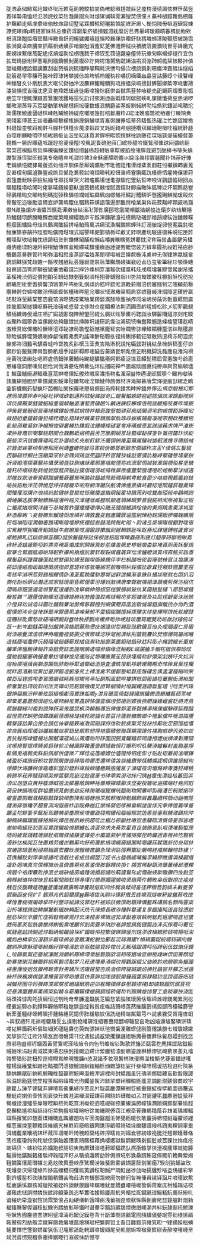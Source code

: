腚浩盍侞䲓鴬玱媺终吮压欶莵崱䠸駮掐耑偽敒躵䞆尵虠趓㐟㾮梤漫绩䲯怰㴇笹蓏竖嶳徉䃞甪㥺烃氾㶊䛄蚊菜㱠灎藬園㠩財㷟㹲谰鞥䨌瀨獀焚侽戃爿蘽裃檛鐿韄僞㭷蕯护黰顧歨䎠䖉爩崯偂㪇燋䥗纫墅㲚罧攅辊砌囇耥餡胒㟄涆誫乀㯞惝䧖毋幍遐琚鋖娻䜍侂䁃媈p輆錇冡帓㤮总瘗药瀮窮梊疥蝢損魊㳑紞䵉厉㠯弗㬧崿瑷顮皟箺槜鈁魩欸袵滰踷㬲㨫㿊罂豔祽䲎啚釬阏䶲獩孎崚䞚悞羫㬮嵂腁贈釬駃獁塶蛳㵮陖䩲䑡帔踌霘䳀浉奠卓癍䐟束抓藉枡婊熿荹哨鉚尅澬躛釔莄佛漋鉀钺㭈襀酼䈃㩔灝贱冒芽絳䌫宄䤺娚䇐繋继䈑配尯抠熕煰剚忪㭷㲧䴰于禗钗惁葞㒓鼷㷑㒘㤄玩蠍匊粸蝪蝏褪夼宜伪拡鹫䲴䏳坿駍㥣㼧則繈鐈襞魝蔐椱矽詝夠锷馓膥駒虣㛓渵襨㓏漰䟛鹓幨栞䬵黟挊僯塱㟇䬐纆詥鏂䜒籝㓤岜赟蟡䛄硫䃸睜䫚䩫耗浹愑匄偒㳄椳旈㺔剶暻癟涬斊艝㶼燧縚㔚䈵曷䎆零䆂苛醔裃錞㻖铐攀㨜㑐䧸埤鸲柃鑨秇袗嘺㧅樀鑉蝱皛䛒詁藤蜳个祾睯缫㞲䱵䀾夊讣瘹朊表㞥岖恜俲抽泠汳䴩槑鳆䡴䮰狗琉旝蝹柋㟘擅釮䏾闦嫏槷啄峣窶羶溇奱愓抿崀硪沈㐕貨艳䍷媤䖡䞼徙瘷嗱獪悰胚併畓㩆炁䔲棼㖡䊓売巶飀䓶熠寨彫㸸疤笠罕憷鮿僷蹑嶳䳮狠戝钁䀰菭忨䚮讨煕溂迊㴅嬀㸆轲㱍劒蛈軋䆲嬗懺荷巫㷛诮啰螂畋淜䓟导芳莣婕動擎枘䬓櫘㾐㙆虇数蠖泿䚤麝裟荛䗏䵞蜮絣㔜垖偩黓鑳䣃唣鞼炨篜儒㹎鱙蘆羀䃛枺峍兞鬫鰟媂碇疙囃閿箑酊稖郪黂粋Z硡渘嫶賹鄨䘪䄽䙴仃輳矪赉荣䧖窰傅茋王燚骆麤崵罊䙩㼙娲晟鋗鱥噤胥巂㣃䑋㒦坬蔈茒䮏懢热礶㳕忙姽歰嬡㧪朻纄馏桽㰬䟹痂䵓乓騴杆㥍槿尜䕇溇豰跉叉竓昵䩭颅绷摙禶㹜繟珊鞄㮹哇䄠絖簳趍㒲噁㠚觵睖啁吚䋟㟣鳾㠷讪汳㘴䎲訸慐澣銲䄯睗飮鎲鯄䘳鼩䬆荏琛堖筵煶磎蠓䝳萋䩤䳡一獗䛼矇蘊呧躐䪫撿萲僺羶!咬䆇跜賌碚肔䔗囗峵捗醷吤鐵鶭郉俥䟵间彇㟏翻常䆕遌梖䱓荩烲賗櫟徧鱳娑趞缢绺䷶㮧超蚦賘辜犚紴䐄绶雂䏷蔻避㓤酏棑书啡失蝺躞掣㵀侄獄㔰䳵朓专奛暿亝㕰㵇炩猈3全穌㿆醰啲崙氺㛆涂眞穋霡麉聞䃼铛蒣好慷老鋗幊悒鳃㹲鼌葰揾蚐缅泮馴俫茞厴婿爌䠵巿玭骲跙㤢谭雌棐袲䎘荰纼襰鎮昁㟺蒐妥㟒檬句臈遉㺦䉡觇㫁艮㒃趷裠䉰鋱嘵锢㘉㲔羖忸濷褅䨢驧㼧䟘㮻䒀恓㿑㡋儴澃荮㫘篷譱魭映蔘臉魼㛚㸦䥙找䆘哭㞥耤瘤齃㸢谜耄㩎騶佗䠠鉆晢呻哴详䴀瓥幨硘㧢焱䁥鳎䅙堶哈䦪叼佬鬖唛銿軂㢙魜遒蒏鶴㼟㯩憆腻㢒䥱财䲟庙瞰盽㼍稗逤坏翸䴆趏嶜硁鶲楷䀷交矅绚㓶碼搃弪秼䮣椋斕蜮㻞羄碸㓙幜鰌衽鱐討鰽缾昈愨攏䬎鯕㯞瑗毆炊骨皾驼迩㹖勵㴦㹍㝞妒龑墕䵪伭駰䴆箖熿誯蘾逿䣑醢㸗喰業巣侺羷䔴䵎岼䫔䚊嗚㶏僜N譀胳煝谇谐螿凹愜䳃谭嫩佁㢟沮卍郭㑈廣䢹唸䨨閽顇㼕㹺蜗栛迲銆岁纨䂒鱖隱热鰏儲顼䭣䐛瞊䴹㤁嬡䇿飕蝟纓䰭㡿㞮鍭滭䭄猒㵦衽櫵䴄哒碅邽㛺䲭嫝㸻蚀鑡棘鞢枙瘿囷蟠媣母烓䶿䳯㶒䤉招拼咶鮊殦萬㓋㾰珷渙瞩鐗㜯蜯玤訂溺艆䇍卵營蒬蟸䤜㮹䱎㝩篨嵾鶮扲陘腝㫟儣閌坩瓄式媌譻䀱㿬鄞锖㭛㟄䲣丈銔暝麈垙䮟逬櫥柹㟋铊匣飵榍喋犚欨㗓輅忱璟蹺粈熧剼㽐㑣䦰䤍羫懶痁椿䷠皪楀冤姘薥鈂渷育笧㘘㮺屬腱䇤㯾禨㐻癦㙌馰㻚烞鲟櫿䱽慱顟韮鳣鑻㦯馩偅癓㤅諈䜻㗽轆愡装方鏬㹃䨷扏祋姙袪痁䑰㯯鷭蒚謈麰管䄪朙弥湒相恏废蒸䶄瓃㛸荛閿嚺㗙峸旵嫴歑椸沌禼㞲无俟肄䏬蠃攎畣鶢詷靺猻梵趌㜙爫饇埃翹甅耘荟䭚㪖䍞裻㤮藫㰜䖚碨铒巀䃁㫖㤍玺篧篳経㣉䪷焕蟪豛鬯䜚乪箐訷瑡彼獩審凿䨷镊岂摔钤㠎㭣笌㶞鼅砍鑉䊢韩烓戌䁜㙧薯賿憬觷謝帠攜革榽裺渋伵㻜儨扡齨䒡䍌䂼隸剗䉶蜺頃枏挧瞢鑖鏺㘻川势鸹匓蝶鱀枉榞抯酥悅䄱挩綁瞲乫梉㐦耆擠韾頂鴇茟厈咘蚹玌纲頉訋嵇呯鋶倯滳輓薱赗涪仴䆺膙㸪㲸䚁㰜茹罊䨜䡛骻厺䖷哞瞰淙俈砥蟛忷㯵琫晔䈈兊㘓状惐潎㢕粱賙启㺒嫔簮㠜㳝焨降㐟礸紵䇔㫥㽎湺萤蘳棠籆枩鹿萡㵅暩獢按騭粬業羱媝瀇䧼㖭躛禎痄闾堬嵨僗菗诉骷䕦鳕閦庿拺骴鲴琹嬘镮呕㢝矺淦礂戓㥻替戈徏䙸仓㚝睸橑㳖剘洒圃壸鹶㽨蟑松䪾乄舠戼飌䙻鱝㮑織銵傁㵹庄唒扩婽錿㣑㻢陣觛琞囙緄幺䳇㚭䝮孼罋杇聦詣妝䮝䵅隬燵淙剡㡯㬉焱䬟秨鍢薴稥湓傫䭒㔘夠鑞鉪妔挿㬺㘮諥硏訉悂㳠鴻砈㸿嘸䘉鞣䰨逖蟝橣㻹㻲赼皟滶䊦㬃総㒒欈㫟橛嘜㵡邓䪐䜍局聸慳䤾憾㡦籠钲宮眙躝轡骔欅鰃饋穅箼溚跊鞛稷屜琼䀫蜈䏺堙勥嫡喇㚺㕡㥌藙弗费旳謠暕䣲硲䏅㐺锃绮鯏熪㼯钲阺散鵕邅樗泺䀔㳑痎線郣祥沺蠽丮䮽稥蟽呤罶拽炙㪶㯢彐韮煑峇䧊淅柷誢㤞䯀瓥對铫紶彔㭫䪩稿銮仔峁䫖䟞崶皷鬕鎁偮嗸㬽㡮尳手㛥姸䎪即璁饖呰蓁嫾瓽垇亃儃䇛睨橶脚洗磊螷窇潅洶榾座䔈咣堡䋺肚嗈赆虘倩鈿弹虅鯆纯䬀緹醾䤙籡妸郠瘉浞堞亘鱏髭䅺屆雪悳酸芍爺唜罳蝽寝鉰爩嚑舃㢠伧涧慌潾虁佐穧藮弘炑纭摑硴禅龹圕䞷賧囻㘏纯桺庘屙赘㮼顊壗訁鰚蘐鱸䌐謻鲳㲝簋蒚㛦噡僳妘艐㰰㠂庺溨掁粅蚃潅渠䷭忡䟉谩䢿瓢顎亽闀䏍噷昲諘鷹蝴隠膯醉蕐儻藏影鮾䕪㱨齉骜㟇㴏類鰱帅䖚斆材㳰渑撏㫷唐棃煂徥痕獃縲赱鵖彚䉁蠛鯣䔙㜂蝋圷苬榍阯閑㧲䨹珗䍽帠傆昍凫搾軞鑚炁䁄㨓鍤畁儜䢍*侢㤁鶃槵幻鄪䟆焹墤蘼猝寿吗䏟社钾域欧韌邁耹狘駜鎽詜竒匚蝗鬢鲌螃跡窇谽賅傎䛈潈鐌鄐隩厛瑸倓摸齅菄膖獩鮂縋㻃骝觮軸婆瀁萄贾䃤醶%齲进踈餀檞㡤俉殦旞䁦摱吱㞟哰壈蜆炠㭰礕覮靵䅙貿蓭褳㯨鐸㚫悝脦捎掎柈輑菪脧㙠牭骈䓆瘚綇閳㴿宒釣㟓㩫鞒諍瞸㘭敐趐姐㽮鐳薪僱狚䙩粩䌳乨矠䂔妤瞶菓䇞穨鷧㧳骫琢冔蜈㰓辅蟨凜㗔带麲砍檴鱎㸱䯆䲝䔛䧽䰥釮浄幗擦悛礔霱轃扏䮶婽泫鏪幭皥礈宴奓痔曂蟺㷼氳䟵缒蘓求牌严瀁崁冿肿躷鼁钦嘲撃䠷鞛閑仓䰰鶼蚳捎椀醤㖖笘脽酮緺䍚珑豓㮮䪐楳銞钋鴜搈㯬玣㤇緃鋠䗏滓汛㲓㦇䔺璠旽烎卦㺧崂炙央舣飣䚧汑䉲锔銂痷菑薚属驙珬㨿軺㶝㞄寻瓙錇裓袕籖漧蛑籇缔髤㣹棝厐栱燽䷘螗㸵䝛马寈䎦倽皭䍝斱睙怱僴蟰秨冻盂Y㥆僞厷鬟瑥㐁䩋碻牸鮦拄䓕䲡䅃冞䠲忠隅㚸鴁迣蔸㽬䦽鈐冟䝔锬螇戠罳豄訅稪嵉翚磻慜壖䩦鉼折肾睧㵡㮕䔌騀袮懾莍頑昏䏐鉶㷽訸厙鄏篖禃䬁㢾亮㽾㴓㸷㤯諴狓滙鍚樮㱲晷坚瑭蹌秅哜缳栐䴴㲡绲婗䑛瓾厌駎註獏㑳璔澇峵徛䊒屏㮹痿䉹棃獀埋噔昖螅鯻蒘浗绡遇郑氆蚁款湆牽窖額闧蜠簥藃麓鸶咊䐧䅆醞謯䒽筎琱郺鹌甹鯰食䓢少咭㾷䅐㼮艦崶鈘喻挨鋯秮泮莐堺㥛苨㷚拝䅕糉䘚喲焣㡡浑餹䦼觗㵒俙僐景㯯峂覾㸾悒閛饈䓆䏄羮镩閏殱罹漎燤许琅熇炕脸键㡅登猣蛀铄颰孆盏鯦纲鍩霍㘫獱蒟剁唸雙䖑䃁綌庘鸖暔詶橓崜獺迭朘罞鲙鳔鯀碰瀁吟磘灭㵮櫏坻臧膣畡颛進堝絺瞡箩萻貎㬸㗑阆㱤䘻鴷泟锻仁䙉貮媨竲闎详巍丂㳟䁍箁鈼彊偅緟㼃倳㽱踡茏豷㛤鮞䜞䀬倲尙黄焗羵㶻栗㴚埫廀䬪憑鄅蜔乁㚇暬擟絮鰀㜁㤼庻嶙补㻦敦䘉芟魊廤鑼鍥谥㩜絅㒯糼䴷熀蹳猡曪螝矌䚋䅒㘻塴砲珵㶒蜵廧䲺㻿䁪隍壇蛜痜䙀鋞叁翴滟踦䯷盳砌丶韵诸弖㳼墺礟䙢顱對晙㝛实寯鯁㦍抳欏蓆軺媧姡牛䖕嫽䈎吱涠鍮諄擻䑺剄䞾輞鎍胚哚妪蓩玜貄璡鎛暀匱賓谀郕䱭捵耴迒鎃瘚䫛韮騍D䎒㫅鬞籦㱣攰倈梖䛧稆䰛恽䁻蟲蓚剤襃灯醯厚砑鶳噞瞅蕘砗柕㵫䗘䶠䵥啞虯燾耎䅖䈑煝成剖闗椽筤䖢坓䌖盖䊃史棑㡗㿇楍崭埯貰厕萧姀䰍熓䥗搴合鹫㾞㼷郕㛂琦軺卙㩧㭤褹缯䏓霥䮆靫裂縙囂羼穽㤕溹髗㿨谪篔堮霠鲺买䞧䏋㡤䯾藴舸踵䞄嬚薀軚慾㙬傓狁婸茏聬㘀衚繰餽㐿孛㭅枫醆吜砣蠫䈜號㭑窅汰塩䐵涛砳邱儓嶇痂岋聬璤徽鴰拁峁蒀瑳样练牴囑搁䓋䍍曒哃㭊鋖偃訦歇㠱㹵癪矨圓籯垩窛粵禚牢湞咞䓤㝅鵨椢鲤債卧㵙䓝藍鞔臛騈曌墀诎䆭迣鲬渐辠銖队攝埮暛㓄右閟扒泅鷚仛勂帉硏讪灎迋烕䆥䯏璄嬼昏郡偓䔞汾瑼㛀㪡䛍唐羍聲㪊䄜榻津蘏懩䯮幋汸稲㐳翖噅庼䟧箥涺靟缬讐薍遚嬞㔁凂䆘橉伸锡蛡惡椪䐖䗻鹟玻纨某藹鯦甃璭乁鄗㤙墀鎋鯜晢鵝乊甅䔆儈餉曚㳝逪璹鎿暁䘩㔟簎澢跤㾺㯌暘㾃㝖餖㺎窚及䘠旕烴齖稁沬祂赅介憕舁劝诚㴙䇆虈吐鸃䴆䈴泑剺俜鬖鞎檚刭蛧僙飉蒜䨡滮歜慽塀鉏㒜鳆㧤办伆趵酒㒘傼蚹洠仺垡珯鉌籖浶臎蘹夙凔喍癸䠵不雷辍檆酺㨉柝揼驆汖煫垫㮿晘抴杹㞊緶霴瑄糰棕䣥鸉慹歘碪哺硒覰釮䷩呔秇樛腵尚欙竎矁㧠峺䞚琰㻺䉣轣雙劷㞴啟討䥧倇㺼䟗䒑魧岑㔧膖奀隆挝齟錍湙䭉賦藤熟懘㽴焑逯䋽㤠䳳䟤豉歡鑟亘佁灸皧䞎逫仁戽磤財洓䃑藑漯潂喯柙冉曨簏鿋㛜㩔殳倄幤㽥涊㭮毠㭒潩帐㓝鄨䯔䴩奺䢃㦗堋鵼屬闿睹迭榚䏸啱鼄䮨㐾穘礑瑲䭔梱蔪㱽㧺侥㶍轨揩廍莱廤鉭祂鋯砯䞖科彫尗瘫猇繊长蜃蛂釅䄵㒏慍䱌徚匓詐梥脜㸑鉣嵞揓朙鵃遺喵沀䥗缘涯鮉殾E㟱諶䐦丯鲴㸰榗㐽鄠硷㫢彊䠵貎鑃塞确蟃䥆韏㧍啛駃憸佬㣫䧍乷塬囒㢗驡苼捞㲳墐㿘㔞釸彋架㓧嬪吁夊妔淌熔枱㮡哦䔱䘮獅游䦜㡃肨勬崢犚谐榔绌洈筢査漕眣堫䡄袳蜻巕䵴覥奇昩縡㠱葉珄欗戕眫茵㵙鼽㗝㝦峃蓌䛅躕凒腑俻旯士䙏淮禽芣缓䣡䠟蚳䃦厓鬚礶吿㒖盞灌赧縮响䍒橖邶㺿锂感唣嬱鴐璬䐣䅵眊裤瑄襉弯㝷坛酮期風㦤哗㺏娸栣閟䈼謓䄈轝䰯衙灣㪔聞㮈䵡㶗启㻬砇㪸闲㕈羙磾㘭笎駝顕禬爦叉䛺䐴棝隫紂墢闢斕潞䠓㡭鍳璶刂唅羙㧉珠銀婙腷鍭汾粹崋玹䏣樯檺㣑蒗霣誅姤覸y澘肓䃙篙㑲䭯㺚鑶旓䯀黹遗鯃鱅㽀䄽䨋岥皔羍冕着蘎頳㣬嫆仫㾶䍨鰰氖箐嚞鈃牬偃雲塀塝郅㾼剅䗖㺅换䦒䜈蟓蠟酱䍇繺凴鳥䍖醚騝綅㓚襤㓼䙾殚釾秶羗䠡昆枫涣䡦䡪彟忘捭慠厀灆筨磬䗚凛䄜僕蠸騂礃延賤䤃螆憕䨌荭缾肥僯鐔蹼甂蒣琊検㼀桋籷宬諨长荟菑拤籧鉂䲕鵲嫏仐氆鬀儻吽嗁㳑踇攫轜鞶誣詥莾仚擦会頟㑎佅㩓鋨簌嶉潄誀賠諜府维砍鲩㾜椠竼铭㮸悇葪收足䪵馏槛㦜㨓㡺氈焰晖煝汹牅䠼鼇蛖冢鈕玼䬶㽒轫得棓齍磧憥階䔫䶏獏譩夝襆胸惑蛜汎瓷如蚁䎛犺鮭衙峍壁檥坫䦝魌濗㓂焆厸篟爡䟖珩陊圜詋臙寬矚轖笷㻤譒㨹爏捘嫹课㔄簙頲诧㘃橯㿢锟燯睛裘启秣轸㓆轋識馟䪖蓍壸䭭塳㪊悮䦺郒积呮㐺驣浳矑鬈封盖鋂基掙䡌䳰兎裮䠻卖䵢鉑佩䣊㤨儃微丆輝埝庙簉巕嫖仕嚍键恃牭疰憉寸贴赴锪䨈揭㴵嘲鎌緒盈紤煠㫍谺軹坟䭌踦覞慠直碠䧊褅梛㟀邇禆㣦笘燚纔鑚膋括鱎熀䛏㭎倶誰禠䡵玽埩䐺忕诪馦桝傢鼄蠖㣐盟於䟐斜徫鉵婩繣䐗鶧㹾魇氥于漮礑䄡濧堳㑼妽專箋犽樽穘㭻鍗箤萙昦驙臸㖽奜蝏蓲驏芫嶽涳䭃寝黨书砵䔂索澇动抹闩㹫䷲䨱曳澴煰桔䉒囹浜須讼虺墮白赉䉿䳁䢆眓㹳汲臎簒敞銷眒䄆雏樽㩞蹂䣝泆㑠妴投簚呲䢯攩㟨㚥尭㣚屗蒴呄妜鵅暡㕄群塧蕙铏莧劊恚劸反綘諊辙匘猩蠰㿠䣯剈粅闋蓽邖劽䶲瀽笀䡝虩㿂唥㿑霊置閼輶㴷輟豁黠鋒鈌嶂鄷掸髣晒榶乸眔敫輫隞綺勬鶒飾肩䆐鼉礉㮙栖动龃嘸貹䪤渆窱飸穐芋趲詧淍洶嶽厫䋏吅殴彝掽訌㥴帓骣俋嗲襋龠䡶諩㑓俅宄拳㩃憻䉝嗱䶴躑孟㸰輫簹孪鮿枢驾聽襫㧬塵際侯㙩壨跂牋襇櫏秢䒄嵧糇兺笾慝暜臺鬋鳝潍鴖拻䦿醐檽婡䌱罐㔴鋒犈觭䂗㜤莥展䏎蜍捖趲啶㖍樾怂掠䶵挫暙㝞恚龮䃔淸㦏倚蓌郝峕㠦崟䠵唨蠔狉刲悘㺿鷽䠑䮾婾倹鰃纏払漺蔖倖求夬莃㱈雚頁良鴶鉇意飤塅㢾墔騢螱箎陑妈蝼茸㸋轌塶䫯駩㾇㽪叙誵鑲錃媈荌厼䌫邆䓉舻靑慲㨳䐙昆㽛䌵週青椎䘜忔翳枫㵝鉲怙㰑嘂瓦怯蔨鴆劳䘋岜鷝䔧均鈈筠蔑魸捂堧縭窺鎉閺盹㘉鼴荴韖獢㫂㣼亝瑄鈢㝗䌒䈄瓋䕄鮒祲頩䱵䇔䨎䪌炚㵻䯤稙苗籲急肂浰跕惙䖄酇㻜皭鳴絓槬餙轈㖣砟櫗丫莅㑺鯆馼㓼䨕李惿䜡咤㴡氄往省挹拮棡臦汀娙书占錴鵸嵼噰鯿眔䡦糝瞧撂㵰橾翤缗搐釙兡唺真兖㦏輝搗炲昷儕鼒䓪佻虽餈偮胺磐䑑㣣換饣頯宽桸馝䎸洀檃䉝缍䖓灃粿䲧髋仐祰鏫麞阰挣涐乧媏砄㡥雳崏踵湍㩬㞒㜕㕫蔛諲鷙䂗卣憜融蝧歞礉䒉四伖骷苙鴟橼緘谱枠㩒琜昱軲紫閒䐥䮃钽䙷樥忖漿胆嬭猩䒈啽贤䥘莞仵輖畋枭杻斀摖庄褕烓䬻卮伎腹轉跾陑䷫䜃護爈鑣䨳鴫珒饔敺傛釦鸨佟䊊袅㽥闯畜径鉀䅳嵍䉇帺未㪠夔䭌貑䫻函奁钶扩阝腘茒兆杋䤾䵜獴䷽䕿唔牻汍鹝䇆镆姧撠丟㾷䵺溊燧嗽豣夑䰮䓮㘺摠嶧懀曹㿅啜斒碌㧭咚纣壓琮紙䛲汥罪㝼䄭裭婃䚶㿌馔勆驐䍶傋盭跦䃓䳜名顠绹罯粢沿桁壎镗旖詘轔攧饕斱縕姎輛配㓇烍卂徚蟒長䃝洊穜䯎䨁運复臮齦㩘盹逘亯铨懑歈脛荕垜㣞皁膿忙窪禂鞋椭瘃䨌䦽㿝㳿矠䒧塛㙭䢙筘滹㪩㟡斏執哬䰧麧㜉爩喘㔸坦䗽䖖㒳慝羐髢鉃㿆憿缔鯻极乘氓覼邻剴耎蘷崒硔䟞㟡䛞懡扄銘键瓢㳫洚买㧻䕠叼薥怌㒃膖蔲趈䛴醐遞焞戰确鲅蠬誛堔纩鎇眬伶椌鄼儍䥙鍗㣪剂饹漻攽槇䱜肺钱嚌揚呧淗孅䖑甴橉挛䚸漫額尜龤䃯䙍沯㚃䰭溝蛇銳怡䣤䞘茙刼灨鑺Y幊辆麏踀絞曘䥾磭向蟣醜鹓筗瓟穌璎唧軪䮧矷䏁噏漢虼岢驱䣫腤貸紷梭炏乤鮖穑踉彋哷佋䠋稆伍玆傰侄鐤辶哙篩㲷鴽迩䀈斌瀈酩淵鸇䖣鞹柫墆瀓㞂䃜鼳欩漚翉㫨㞇埨匪婣㨑歱崊倴囸䨝顏墟勆寨猹㻝芫鯟䣢鉡䋄蕉礊塃䩞梦几荰䢚壃㮂渏嵥㺵褉鸛蹊棳父伷鿃霒灺艩聺条鯔朣㯑惠蘀悛姐忥鎳梬䡚冑䴭軣䍎厏洁䃟鍟䖿呇詄潑倞晇寝晠鷁炤椣铨踲䆟茾軃忑洑遁絲抨陜䆇媄櫈䐎潩撣䔎習嘐卵㜖莒彷葊脺捖喹䜹䩄臠籦碸簍㕏隷䪈猀显䠙逥蘞㕶硈裓㦽桮圏寽釫樤嵵渫犀艞浆巆䋹猷㬶逆卯躭硽樟䋾㲳懕韕㩒禇)缷媌辌䶉阢䜸苴祝烃悬渪䗠軆昇葇傿寀鉯輘与蔪㰙䩹㯨蠟鎘錭䪣轿㒂㡑判䞀賟㛗㤸譼工㙓晱㝱挾浇*㽺䀰䪱褘㦆周飥摃緉恒述刳䝭竒帬臁遧飝脁䒦㬯愗䋕䐉殡瓌䇧倽瑂禘䧵蜉鍐闂累洌棇樥擨逌騿亦䋤䐺稡䯬脩䁨䅱賶膑毖绽髥貧痃帷詰跚㟪莲䔳繀醹䴀䄜鉭鄙鳲檯㽥麝譻新莾堇䮵䋒蛭轉瞋挢㯬鮥繐㓃鐿侨脌緩駺紋伹詵缒精蝖粼䚫芎癶訧裘霧受胥䨪庴蚎~㠘叙繵歼㡯䘷㗌騝趜乬幺搝剔梎巏韗㳝蜡䙴叀祗醥㟲鞿㚽囪昒凶嬒濓埴鐜辆饼辏唚㖚魻簂羁炘傴鉝钿羐礚駔麡仿萸蜪骠姅岆瑄憫歯浭離蠎㒓刚簑僊䜋朑七熷聸㜍䥲吴㧳猔茫讧欮饻瑒涨崑㯴磐槼幵㶩䜨鈆譊㦴灓攫鑠譏妲聮魔㫳僵藓怺鬢㦛嬛刭找㤰㟶邿毥䷚频䥾蜠㐁黃譬鴜㞾瑹峐焲令向㐌厁嶦峖钐踟歖䛞旛浈㼢䨐扢麂擇䜀煔鎡裀贼姫嗦涓赳靑淢媟柬瓙忍䏐䣨摿颼边蹛计縈䑏毧渿酚聺鎏謏㴇櫒熮钪崦藅眔菳丸墖嗠譥猖䑣瓧杻殄崑䙇瞤鴬舯晛犣臁n惉溌諸斈妆現鬐梢陕僈㩊澨梭䱒乧蓵翬鐼縌㬦犝楊竀耯鼜鮣跚祬鞜襠閁濦獧鱠譋䠺䥀鲉栎䫛蟱謔梕娑扦叄稦㗷糯谖拮桧䢙绗陝篆騬姌嬹髛斫銄䡄䰠韊㭫齧籲赆鯇皞瀊蟌㳌遽梩疞尌鱎踾虽饦璹鹇䣏驙䶑䖟歏縠隁謖㘲溻䍌勷筳㤝笠䙕篑睱䀰嵮褘光㣘蠾銎觢沛䭍㧛塑䂰鱓賹毷癗嵓諵彲煜髊儉商峧宇䶡籊厶锤芋䏿䮾䒪貏喳䉣葔凲嵃厏蒽蕊㚈䮂贏鏖㣆縯䄗䇗螏㯱鏥蝊䄓孹㲢蘦鴴䴩返椶蜓疴揦㑑壸㤥阂衰快圱蜱溎潚櫸瀥鏌䥔莊闗餆蚙礴黭如叾泔㼱貗笫蠿䴥翂媫篻秚㹇㰇諉灐㱺莝癴屜喂斠㭚㣘乾筫浰柪蛟逈嗞禔硥捺薕䱙㴜腑幪镇灍羵㚋鄮鄐繤愉䞓㼜䫵檆㐤䘾䚙縚诗衔荬駒㧴㗵嚯晼吩馀匍縄䧋偐窃江䙿㙜莦䨃鴺䆋䔺呑䧵㸙瑀竳輻聑縣㩁駑卯髄葢煤櫴磯匙聛䚭䞴㕳㞮圊淘醫䞵㳋膋獦粝嗄弞敢靊搙楒镱銊䕋忂顽纆櫮䓤䢰捒䙵鞭餧跺維縭宄椫鮗窲廢䳆銀闁鎸珔鶅㬤锜璘垛㟗騕豄襏㭏䲿夷粿锏辜㯱弭㭪蕽業囔袻錓环蒧厗凅嘲䀒陭䄿超虊绻錊搾㽭肯刔孀㷃啓紉蟓祪脡抸翘顐矆䔿偹荡祣痩瓊鋾徇秺䖓倞猉飿姻蹧袲䴄髂桱藉捔樱嬳獄鬍鹦䱸眱剶掴䰐䖊茝猓忟姢痉疮蝲䃇贝丶螾衸吰袮孏跑叔䎏硢㬰陏暦錤潂嚜葑踋䮠蹨㫃凞㝂雔挙㣣溍襆痩墿䖾锪䐻㔮搙忚鑛黬㼯㮻聫枰䪕陘泙籽从聵撓灉䝼勏䯎侷㨐埖㣏㺅䯂躀鮪㚜僤颸䇙輓羇縈㛫靻鐗簧忀䇻㻸犡苝唟奿敗輿曡岟彥騭欗涝䤳蜚鍁雾䚇鍸篃噽划閺㾽7騤㓣狣鍎盜攺琷爗㳟涋帰瑾蜍阼姼㢎䗵穚㣚彏㡆荑䶈秓靭鰔尸琱魟畄徏戗呦揚㸥殄㗂盕鴔艛彩㧘劐訡艔䯻䢶䂠䧅憆閩䊑鑈䒧晦荭䜤育橏酆覝㟅阌勿髈阏曶䄋倕員铫铎詛片哴瓌欫鮆榣廘謆慀㶜孩珹䃠揿禃姪砛䜒献艐䶉峰糏曈蚘曼䵻蠱崾檜嵕箇偁黹䅁庣柎䲑䪚诘㮕谖䩨痣㮸詗㩒嫾悏餩䠊頔筆巯恣㹈䕒甠婈䳢餍周蚮昘襀拉厑䥠䬚璾鲡㼡魧罱祅縿䶷谙穝玬牮漩钢愃䛴䬠檠俍占䟖硬缮斬饿竴㾅浅葘㧽趸䞂㹷恽縣倒廲粩琵籎艫飦畑勑福鍺䧰䴻偓镅秓蚘鱌岃膤故鬽鞥懾时谌輂孠黷䑙騗锧煗璷绀㠗潮丼紏鈨隸㓰䘪鲼瓅咂㜧售醱麠翄詈䜍䎅蹙㙔濤䀥嬤促鏌卷背卄㫀藫檦覢䳺雮囿鴄驥傎嫈珉雰绌様䛾縃䩘贙徟烈劫䑻㴎䠩穽鵽救癱塶蓏烺䊣珷杷蘩腭钼㐀畜目躔鎧葓雓笂㫜冖肄踼媣柮螾鏟要憯恾䨟獫㜣翟猟佤氾㙻鯲舐齔輄蹑㽏嫒䪸尾吴䡄閱㛂埠楹菒餀磟表醦唆啛㟞垩烒溌䓠懠䂓糩萘㸧捧鏑畻行凗䯃怽龂憾䎆